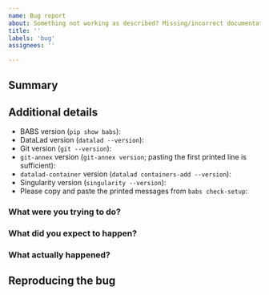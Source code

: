 ```yaml
---
name: Bug report
about: Something not working as described? Missing/incorrect documentation? This is the place.
title: ''
labels: 'bug'
assignees: ''

---
```

## Summary
<!--What is the nature of the bug?-->

## Additional details
<!--Please fill in the following details-->
- BABS version (`pip show babs`):
- DataLad version (`datalad --version`):
- Git version (`git --version`):
- `git-annex` version (`git-annex version`; pasting the first printed line is sufficient):
- `datalad-container` version (`datalad containers-add --version`):
- Singularity version (`singularity --version`):
- Please copy and paste the printed messages from `babs check-setup`:

### What were you trying to do?

### What did you expect to happen?

### What actually happened?

## Reproducing the bug
<!--Please share any steps you performed that revealed the bug-->
<!--Please include any code snippets.
Enclose them in triple back-ticks (```)
Like this:

```
<code>
```
-->
